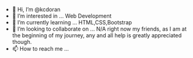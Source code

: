 - 👋 Hi, I’m @kcdoran
- 👀 I’m interested in ... Web Development
- 🌱 I’m currently learning ... HTML,CSS,Bootstrap
- 💞️ I’m looking to collaborate on ... N/A right now my friends, as I am at the beginning of my journey, any and all help is greatly appreciated though.
- 📫 How to reach me ...

<!---
kcdoran/kcdoran is a ✨ special ✨ repository because its `README.md` (this file) appears on your GitHub profile.
You can click the Preview link to take a look at your changes.
--->
